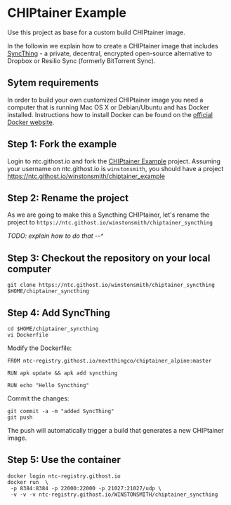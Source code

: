 # CHIPtainer Example

Use this project as base for a custom build CHIPtainer image.

In the followin we explain how to create a CHIPtainer image that includes
[SyncThing](https://syncthing.net/) - a private, decentral, encrypted open-source alternative to
Dropbox or Resilio Sync (formerly BitTorrent Sync).

## Sytem requirements
In order to build your own customized CHIPtainer image you need a computer
that is running  Mac OS X or Debian/Ubuntu and has Docker installed.
Instructions how to install Docker can be found on the
[official Docker website](https://docs.docker.com/engine/getstarted/step_one/#step-1-get-docker).

## Step 1: Fork the example
Login to ntc.githost.io and fork the [CHIPtainer Example](https://ntc.githost.io/NextThingCo/chiptainer_example) project.
Assuming your username on ntc.githost.io is `winstonsmith`, you should have a project https://ntc.githost.io/winstonsmith/chiptainer_example

## Step 2: Rename the project
As we are going to make this a Syncthing CHIPtainer, let's rename the project to
`https://ntc.githost.io/winstonsmith/chiptainer_syncthing`

_TODO: explain how to do that --^_

## Step 3: Checkout the repository on your local computer
```
git clone https://ntc.githost.io/winstonsmith/chiptainer_syncthing $HOME/chiptainer_syncthing
```

## Step 4: Add SyncThing
```
cd $HOME/chiptainer_syncthing
vi Dockerfile
```

Modify the Dockerfile:
```
FROM ntc-registry.githost.io/nextthingco/chiptainer_alpine:master

RUN apk update && apk add syncthing

RUN echo "Hello Syncthing"
```

Commit the changes:
```
git commit -a -m "added SyncThing"
git push
```

The push will automatically trigger a build that generates a new CHIPtainer image.

## Step 5: Use the container
```
docker login ntc-registry.githost.io
docker run  \
 -p 8384:8384 -p 22000:22000 -p 21027:21027/udp \
 -v -v -v ntc-registry.githost.io/WINSTONSMITH/chiptainer_syncthing
```

